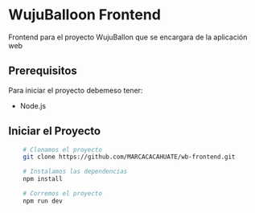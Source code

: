# WujuBalloon Frontend

Frontend para el proyecto WujuBallon que se encargara de la aplicación web

## Prerequisitos 

Para iniciar el proyecto debemeso tener:
- Node.js


## Iniciar el Proyecto

```bash
    # Clonamos el proyecto
    git clone https://github.com/MARCACACAHUATE/wb-frontend.git

    # Instalamos las dependencias
    npm install

    # Corremos el proyecto
    npm run dev
```